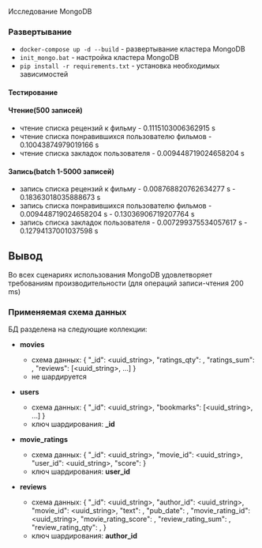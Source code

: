 Исследование MongoDB
### Развертывание
- `docker-compose up -d --build` - развертывание кластера MongoDB
- `init_mongo.bat` - настройка кластера MongoDB
- `pip install -r requirements.txt` - установка необходимых зависимостей

#### Тестирование
#### Чтение(500 записей)

- чтение списка рецензий к фильму - 0.1115103006362915 s
- чтение списка понравившихся пользователю фильмов - 0.10043874979019166 s
- чтение списка закладок пользователя - 0.009448719024658204 s

#### Запись(batch 1-5000 записей)

- запись списка рецензий к фильму - 0.008768820762634277 s - 0.18363018035888673 s
- запись списка понравившихся пользователю фильмов - 0.009448719024658204 s - 0.13036906719207764 s
- запись списка закладок пользователя - 0.007299375534057617 s - 0.12794137001037598 s

## Вывод

Во всех сценариях использования MongoDB удовлетворяет требованиям производительности  (для операций записи-чтения 200 ms)


### Применяемая схема данных
БД разделена на следующие коллекции:

- **movies**
    - схема данных:
            {
                "_id": <uuid_string>,
                "ratings_qty": <integer>,
                "ratings_sum": <integer>,
                "reviews": [<uuid_string>, ...]
            }
    - не шардируется

- **users**
    - схема данных:
            {
                "_id": <uuid_string>,
                "bookmarks": [<uuid_string>, ...]
            }
    - ключ шардирования: **_id**

- **movie_ratings**
    - схема данных:
            {
                "_id": <uuid_string>,
                "movie_id": <uuid_string>,
                "user_id": <uuid_string>,
                "score": <integer>
            }
    - ключ шардирования: **user_id**

- **reviews**
    - схема данных:
            {
                "_id": <uuid_string>,
                "author_id": <uuid_string>,
                "movie_id": <uuid_string>,
                "text": <string>,
                "pub_date": <datetime>,
                "movie_rating_id": <uuid_string>,
                "movie_rating_score": <integer>,
                "review_rating_sum": <integer>,
                "review_rating_qty": <integer>,
            }
    - ключ шардирования: **author_id**